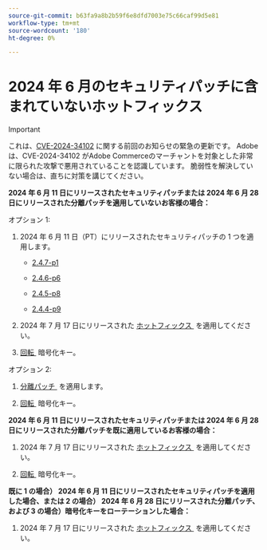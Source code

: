 ```yaml
---
source-git-commit: b63fa9a8b2b59f6e8dfd7003e75c66caf99d5e81
workflow-type: tm+mt
source-wordcount: '180'
ht-degree: 0%

---
```

# 2024 年 6 月のセキュリティパッチに含まれていないホットフィックス

>[!IMPORTANT]
>
>これは、[CVE-2024-34102](https://nvd.nist.gov/vuln/detail/CVE-2024-34102) に関する前回のお知らせの緊急の更新です。 Adobeは、CVE-2024-34102 がAdobe Commerceのマーチャントを対象とした非常に限られた攻撃で悪用されていることを認識しています。 脆弱性を解決していない場合は、直ちに対策を講じてください。

**2024 年 6 月 11 日にリリースされたセキュリティパッチまたは 2024 年 6 月 28 日にリリースされた分離パッチを適用していないお客様の場合：**

オプション 1:

1. 2024 年 6 月 11 日（PT）にリリースされたセキュリティパッチの 1 つを適用します。

   * [2.4.7-p1](https://experienceleague.adobe.com/ja/docs/commerce-operations/release/notes/security-patches/2-4-7-patches#adobe-commerce-247-p1)

   * [2.4.6-p6](https://experienceleague.adobe.com/ja/docs/commerce-operations/release/notes/security-patches/2-4-6-patches#adobe-commerce-246-p6)

   * [2.4.5-p8](https://experienceleague.adobe.com/ja/docs/commerce-operations/release/notes/security-patches/2-4-5-patches#adobe-commerce-245-p8)

   * [2.4.4-p9](https://experienceleague.adobe.com/ja/docs/commerce-operations/release/notes/security-patches/2-4-4-patches#adobe-commerce-244-p9)

1. 2024 年 7 月 17 日にリリースされた [&#x200B; ホットフィックス &#x200B;](https://experienceleague.adobe.com/ja/docs/commerce-knowledge-base/kb/troubleshooting/known-issues-patches-attached/security-update-available-for-adobe-commerce-apsb24-40-revised-to-include-isolated-patch-for-cve-2024-34102) を適用してください。

1. [&#x200B; 回転 &#x200B;](https://experienceleague.adobe.com/ja/docs/commerce-admin/systems/security/encryption-key) 暗号化キー。

オプション 2:

1. [&#x200B; 分離パッチ &#x200B;](https://experienceleague.adobe.com/ja/docs/commerce-knowledge-base/kb/troubleshooting/known-issues-patches-attached/security-update-available-for-adobe-commerce-apsb24-40-revised-to-include-isolated-patch-for-cve-2024-34102) を適用します。

1. [&#x200B; 回転 &#x200B;](https://experienceleague.adobe.com/ja/docs/commerce-admin/systems/security/encryption-key) 暗号化キー。

**2024 年 6 月 11 日にリリースされたセキュリティパッチまたは 2024 年 6 月 28 日にリリースされた分離パッチを既に適用しているお客様の場合：**

1. 2024 年 7 月 17 日にリリースされた [&#x200B; ホットフィックス &#x200B;](https://experienceleague.adobe.com/ja/docs/commerce-knowledge-base/kb/troubleshooting/known-issues-patches-attached/security-update-available-for-adobe-commerce-apsb24-40-revised-to-include-isolated-patch-for-cve-2024-34102) を適用してください。

1. [&#x200B; 回転 &#x200B;](https://experienceleague.adobe.com/ja/docs/commerce-admin/systems/security/encryption-key) 暗号化キー。

**既に 1 の場合） 2024 年 6 月 11 日にリリースされたセキュリティパッチを適用した場合、または 2 の場合） 2024 年 6 月 28 日にリリースされた分離パッチ、および 3 の場合）暗号化キーをローテーションした場合：**
 
1. 2024 年 7 月 17 日にリリースされた [&#x200B; ホットフィックス &#x200B;](https://experienceleague.adobe.com/ja/docs/commerce-knowledge-base/kb/troubleshooting/known-issues-patches-attached/security-update-available-for-adobe-commerce-apsb24-40-revised-to-include-isolated-patch-for-cve-2024-34102) を適用してください。
